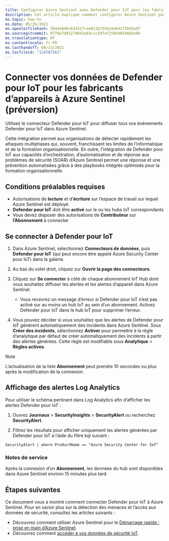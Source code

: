 ```yaml
---
title: Configurer Azure Sentinel avec Defender pour IoT pour les fabricants d’appareils
description: Cet article explique comment configurer Azure Sentinel pour recevoir des données de votre solution Defender pour IoT pour les fabricants d’appareils.
ms.topic: how-to
ms.date: 05/26/2021
ms.openlocfilehash: 59a4e846c643527cae011b755b34a84172b65a9f
ms.sourcegitcommit: 0770a7d91278043a83ccc597af25934854605e8b
ms.translationtype: HT
ms.contentlocale: fr-FR
ms.lasthandoff: 09/13/2021
ms.locfileid: "124787562"
---
```

# <a name="connect-your-data-from-defender-for-iot-for-device-builders-to-azure-sentinel-public-preview"></a>Connecter vos données de Defender pour IoT pour les fabricants d’appareils à Azure Sentinel (préversion)

Utilisez le connecteur Defender pour IoT pour diffuser tous vos événements Defender pour IoT dans Azure Sentinel. 

Cette intégration permet aux organisations de détecter rapidement les attaques multiphases qui, souvent, franchissent les limites de l’informatique et de la formation organisationnelle. En outre, l’intégration de Defender pour IoT aux capacités d’orchestration, d’automatisation et de réponse aux problèmes de sécurité (SOAR) d’Azure Sentinel permet une réponse et une prévention automatisées grâce à des playbooks intégrés optimisés pour la formation organisationnelle. 

## <a name="prerequisites"></a>Conditions préalables requises

- Autorisations de **lecture** et d’**écriture** sur l’espace de travail sur lequel Azure Sentinel est déployé
- **Defender pour IoT** doit être **activé** sur le ou les hubs IoT correspondants
- Vous devez disposer des autorisations de **Contributeur** sur **l’Abonnement** à connecter

## <a name="connect-to-defender-for-iot"></a>Se connecter à Defender pour IoT

1. Dans Azure Sentinel, sélectionnez **Connecteurs de données**, puis **Defender pour IoT** (qui peut encore être appelé Azure Security Center pour IoT) dans la galerie.

1. Au bas du volet droit, cliquez sur **Ouvrir la page des connecteurs**.

1. Cliquez sur **Se connecter** à côté de chaque abonnement IoT Hub dont vous souhaitez diffuser les alertes et les alertes d’appareil dans Azure Sentinel.
    - Vous recevrez un message d’erreur si Defender pour IoT n’est pas activé sur au moins un hub IoT au sein d’un abonnement. Activez Defender pour IoT dans le hub IoT pour supprimer l’erreur.

1. Vous pouvez décider si vous souhaitez que les alertes de Defender pour IoT génèrent automatiquement des incidents dans Azure Sentinel. Sous **Créer des incidents**, sélectionnez **Activer** pour permettre à la règle d’analytique par défaut de créer automatiquement des incidents à partir des alertes générées. Cette règle est modifiable sous **Analytique** > **Règles actives**.

> [!NOTE]
> L’actualisation de la liste **Abonnement** peut prendre 10 secondes ou plus après la modification de la connexion. 

## <a name="log-analytics-alert-view"></a>Affichage des alertes Log Analytics

Pour utiliser le schéma pertinent dans Log Analytics afin d’afficher les alertes Defender pour IoT :

1. Ouvrez **Journaux** > **SecurityInsights** > **SecurityAlert** ou recherchez **SecurityAlert**.

1. Filtrez les résultats pour afficher uniquement les alertes générées par Defender pour IoT à l’aide du filtre kql suivant :

```kusto
SecurityAlert | where ProductName == "Azure Security Center for IoT"
```

### <a name="service-notes"></a>Notes de service

Après la connexion d’un **Abonnement**, les données du hub sont disponibles dans Azure Sentinel environ 15 minutes plus tard.

## <a name="next-steps"></a>Étapes suivantes

Ce document vous a montré comment connecter Defender pour IoT à Azure Sentinel. Pour en savoir plus sur la détection des menaces et l’accès aux données de sécurité, consultez les articles suivants :

- Découvrez comment utiliser Azure Sentinel pour le [Démarrage rapide : prise en main d’Azure Sentinel](../../sentinel/get-visibility.md).
- Découvrez comment [accéder à vos données de sécurité IoT](how-to-security-data-access.md).